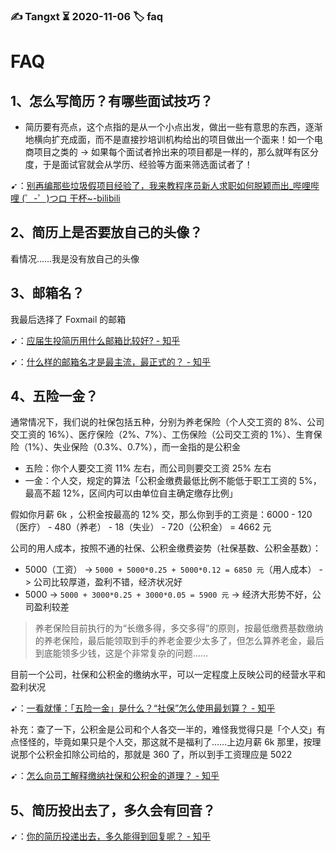 ### ✍️ Tangxt ⏳ 2020-11-06 🏷️ faq

# FAQ

## 1、怎么写简历？有哪些面试技巧？

- 简历要有亮点，这个点指的是从一个小点出发，做出一些有意思的东西，逐渐地横向扩充成面，而不是直接抄培训机构给出的项目做出一个面来！如一个电商项目之类的 -> 如果每个面试者拎出来的项目都是一样的，那么就咩有区分度，于是面试官就会从学历、经验等方面来筛选面试者了！

➹：[别再编那些垃圾假项目经验了，我来教程序员新人求职如何脱颖而出_哔哩哔哩 (゜-゜)つロ 干杯~-bilibili](https://www.bilibili.com/video/BV1zx411R7tb/?spm_id_from=333.788.videocard.2)

## 2、简历上是否要放自己的头像？

看情况……我是没有放自己的头像

## 3、邮箱名？

我最后选择了 Foxmail 的邮箱

➹：[应届生投简历用什么邮箱比较好? - 知乎](https://www.zhihu.com/question/370122655)

➹：[什么样的邮箱名才是最主流，最正式的？ - 知乎](https://www.zhihu.com/question/36106968)

## 4、五险一金？

通常情况下，我们说的社保包括五种，分别为养老保险（个人交工资的 8%、公司交工资的 16%）、医疗保险（2%、7%）、工伤保险（公司交工资的 1%）、生育保险（1%）、失业保险（0.3%、0.7%），而一金指的是公积金

- 五险：你个人要交工资 11% 左右，而公司则要交工资 25% 左右
- 一金：个人交，规定的算法「公积金缴费最低比例不能低于职工工资的 5%，最高不超 12%，区间内可以由单位自主确定缴存比例」

假如你月薪 6k ，公积金按最高的 12% 交，那么你到手的工资是：6000 - 120（医疗） - 480（养老） - 18（失业） - 720（公积金） = 4662 元

公司的用人成本，按照不通的社保、公积金缴费姿势（社保基数、公积金基数）：

- 5000（工资） -> `5000 + 5000*0.25 + 5000*0.12 = 6850 元`（用人成本） -> 公司比较厚道，盈利不错，经济状况好
- 5000 -> `5000 + 3000*0.25 + 3000*0.05 = 5900 元` -> 经济大形势不好，公司盈利较差

> 养老保险目前执行的为“长缴多得，多交多得”的原则，按最低缴费基数缴纳的养老保险，最后能领取到手的养老金要少太多了，但怎么算养老金，最后到底能领多少钱，这是个非常复杂的问题……

目前一个公司，社保和公积金的缴纳水平，可以一定程度上反映公司的经营水平和盈利状况

➹：[一看就懂：「五险一金」是什么？“社保”怎么使用最划算？ - 知乎](https://zhuanlan.zhihu.com/p/97890321)

补充：查了一下，公积金是公司和个人各交一半的，难怪我觉得只是「个人交」有点怪怪的，毕竟如果只是个人交，那这就不是福利了……上边月薪 6k 那里，按理说那个公积金扣除公司给的，那就是 360 了，所以到手工资理应是 5022

➹：[怎么向员工解释缴纳社保和公积金的道理？ - 知乎](https://www.zhihu.com/question/21030618)

## 5、简历投出去了，多久会有回音？

➹：[你的简历投递出去，多久能得到回复呢？ - 知乎](https://www.zhihu.com/question/26880757)

